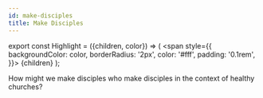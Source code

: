 ```yaml
---
id: make-disciples
title: Make Disciples
---
```


export const Highlight = ({children, color}) => ( <span style={{
      backgroundColor: color,
      borderRadius: '2px',
      color: '#fff',
      padding: '0.1rem',
    }}> {children} </span> );

How might we <Highlight color="#25c2a0">make disciples</Highlight> who <Highlight color="#25c2a0">make disciples</Highlight> in the context of <Highlight color="#25c2a0">healthy churches</Highlight>?
